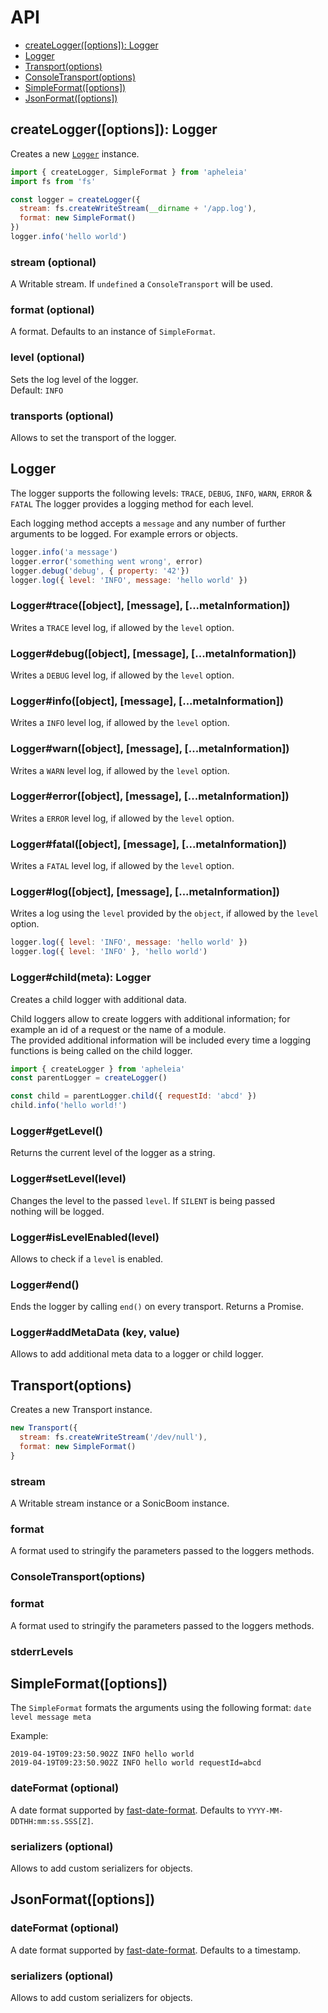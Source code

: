 # API

* [createLogger([options]): Logger](#createlogger)
* [Logger](#logger)
* [Transport(options)](#transportapi)
* [ConsoleTransport(options)](#consoletransportapi)
* [SimpleFormat([options])](#simpleformatapi)
* [JsonFormat([options])](#jsonformatapi)

<a id="createlogger"></a>
## createLogger([options]): Logger
Creates a new [`Logger`](#logger) instance.

```mjs
import { createLogger, SimpleFormat } from 'apheleia'
import fs from 'fs'

const logger = createLogger({
  stream: fs.createWriteStream(__dirname + '/app.log'),
  format: new SimpleFormat()
})
logger.info('hello world')
```
### stream (optional)
A Writable stream. If `undefined` a `ConsoleTransport` will be used.

### format (optional)

A format. Defaults to an instance of `SimpleFormat`.<br>

### level (optional)

Sets the log level of the logger. <br>
Default: `INFO`

### transports (optional)

Allows to set the transport of the logger.

## Logger

The logger supports the following levels: `TRACE`, `DEBUG`, `INFO`, `WARN`, `ERROR` & `FATAL`
The logger provides a logging method for each level.

Each logging method accepts a `message` and any number of further arguments to be logged. For example errors or objects.

```js
logger.info('a message')
logger.error('something went wrong', error)
logger.debug('debug', { property: '42'})
logger.log({ level: 'INFO', message: 'hello world' })
```

### Logger#trace([object], [message], [...metaInformation])
Writes a `TRACE` level log, if allowed by the `level` option.

### Logger#debug([object], [message], [...metaInformation])
Writes a `DEBUG` level log, if allowed by the `level` option.

### Logger#info([object], [message], [...metaInformation])
Writes a `INFO` level log, if allowed by the `level` option.

### Logger#warn([object], [message], [...metaInformation])
Writes a `WARN` level log, if allowed by the `level` option.

### Logger#error([object], [message], [...metaInformation])
Writes a `ERROR` level log, if allowed by the `level` option.

### Logger#fatal([object], [message], [...metaInformation])
Writes a `FATAL` level log, if allowed by the `level` option.

### Logger#log([object], [message], [...metaInformation])

Writes a log using the `level` provided by the `object`, if allowed by 
the `level` option.

```js
logger.log({ level: 'INFO', message: 'hello world' })
logger.log({ level: 'INFO' }, 'hello world')
```

### Logger#child(meta): Logger

Creates a child logger with additional data.

Child loggers allow to create loggers with additional information; for 
example an id of a request or the name of a module.<br>
The provided additional information will be included every time a logging 
functions is being called on the child logger.

```js
import { createLogger } from 'apheleia'
const parentLogger = createLogger()

const child = parentLogger.child({ requestId: 'abcd' })
child.info('hello world!')
```

### Logger#getLevel()

Returns the current level of the logger as a string.

### Logger#setLevel(level)

Changes the level to the passed `level`. If `SILENT` is being passed  
nothing will be logged. 

### Logger#isLevelEnabled(level)

Allows to check if a `level` is enabled.

### Logger#end()

Ends the logger by calling `end()` on every transport. Returns a Promise.

### Logger#addMetaData (key, value)

Allows to add additional meta data to a logger or child logger.

<a id="transportapi"></a>
## Transport(options)

Creates a new Transport instance.

```js
new Transport({
  stream: fs.createWriteStream('/dev/null'),
  format: new SimpleFormat()
}
```

### stream

A Writable stream instance or a SonicBoom instance.

### format

A format used to stringify the parameters passed to the loggers methods.

<a id="consoletransportapi"></a>
### ConsoleTransport(options)

### format

A format used to stringify the parameters passed to the loggers methods.

### stderrLevels

<a id="simpleformatapi"></a>
## SimpleFormat([options])

The `SimpleFormat` formats the arguments using the following format: `date level message meta`

Example:

```
2019-04-19T09:23:50.902Z INFO hello world
2019-04-19T09:23:50.902Z INFO hello world requestId=abcd
```

### dateFormat (optional)

A date format supported by [fast-date-format](https://github.com/SerayaEryn/fast-date-format). Defaults to `YYYY-MM-DDTHH:mm:ss.SSS[Z]`.

### serializers (optional)

Allows to add custom serializers for objects.

<a id="jsonformatapi"></a>
## JsonFormat([options])

### dateFormat (optional)

A date format supported by [fast-date-format](https://github.com/SerayaEryn/fast-date-format). Defaults to a timestamp.

### serializers (optional)

Allows to add custom serializers for objects.
